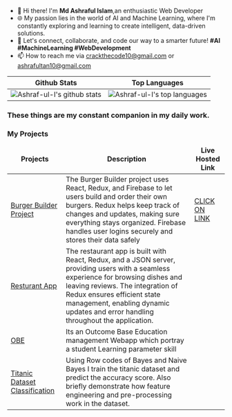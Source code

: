 
- 👋 Hi there! I'm <b>Md Ashraful Islam</b>,an enthusiastic Web Developer
- 🌐 My passion lies in the world of AI and Machine Learning, where I'm constantly exploring and learning to create intelligent, data-driven solutions.<br>
- 🚀 Let's connect, collaborate, and code our way to a smarter future!  <b>#AI #MachineLearning #WebDevelopment</b><br>
- 📫 How to reach me via crackthecode10@gmail.com or ashrafultan10@gmail.com

<div>


| Github Stats | Top Languages |
| --- | --- |
| ![Ashraf-ul-I's github stats](https://github-readme-stats.vercel.app/api?username=Ashraf-ul-I&show_icons=true&title_color=f6c32c&icon_color=f6c32c&text_color=9f9f9f&bg_color=151515&count_private=true) | ![Ashraf-ul-I's top languages](https://github-readme-stats.vercel.app/api/top-langs/?username=Ashraf-ul-I&show_icons=true&title_color=f6c32c&icon_color=f6c32c&text_color=9f9f9f&bg_color=151515&count_private=true&layout=compact) |




</div>

<h3> These things are my constant companion in my daily work.</h3>

<h3>My Projects</h3>
<table>
  <thead align="center">
      <td><b>Projects</b></td>
      <td><b>Description</b></td> 
      <td><b>Live Hosted Link</b></td> 
  </thead> 
  <tbody>
     <tr>
      <td><a href="https://github.com/Ashraf-ul-I/BurgerBuilder_Project.git" rel="nofollow">Burger Builder Project</a></td>
      <td>The Burger Builder project uses React, Redux, and Firebase to let users build and order their own burgers.
        Redux helps keep track of changes and updates, making sure everything stays organized. 
        Firebase handles user logins securely and stores their data safely</td>
      <td><a href="https://burger-builder-57520.firebaseapp.com/login" rel="nofollow">CLICK ON LINK</a></td>
    </tr>
     <tr>
      <td><a href="https://github.com/Ashraf-ul-I/resturant-app.git" rel="nofollow">Resturant App</a></td>
      <td>The restaurant app is built with React, Redux, and a JSON server, providing users with a seamless experience for browsing dishes and leaving reviews. The integration of Redux ensures efficient state management, enabling dynamic updates and error handling throughout the application.</td>
    </tr>
    <tr>
      <td><a href="https://github.com/Ashraf-ul-I/OBE-Project.git" rel="nofollow">OBE</a></td>
      <td>Its an Outcome Base Education management Webapp which portray a student Learning parameter skill </td>
    </tr>
     <tr>
      <td><a href="https://github.com/Ashraf-ul-I/AI-ML-Project.git" rel="nofollow">Titanic Dataset Classification</a></td>
      <td>Using Row codes of Bayes and Naive Bayes I train the titanic dataset and predict the accuracy score. Also briefly demonstrate how feature engineering and pre-processing work in the dataset. </td>
    </tr>
  </tbody>
</table>






<!---
Ashraf-ul-I/Ashraf-ul-I is a ✨ special ✨ repository because its `README.md` (this file) appears on your GitHub profile.
You can click the Preview link to take a look at your changes.
--->
